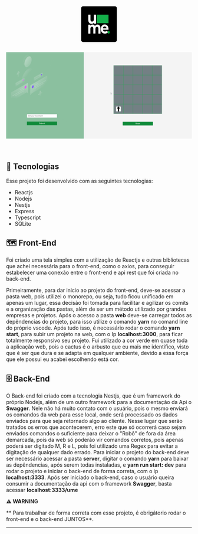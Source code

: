 <h1 align="center">
  <img alt="Ume" title="UME" src="https://raw.githubusercontent.com/davisllv/projectume/7e9b987322657244d2b62f3d5d6be3f018005a78/assets/logo_ume.svg" width="100px" />
</h1>

<p align="center">
 <img src="https://github.com/davisllv/projectume/blob/main/assets/Recording%202022-02-04%20at%2020.17.11.gif?raw=true" alt="PRs welcome!" />
</p>

<br>

## 🚀 Tecnologias

Esse projeto foi desenvolvido com as seguintes tecnologias:

- Reactjs
- Nodejs
- Nestjs
- Express
- Typescript
- SQLite

## 🗺 Front-End

Foi criado uma tela simples com a utilização de Reactjs e outras bibliotecas que achei necessária para o front-end, como o axios, para conseguir estabelecer uma conexão entre o front-end e api rest que foi criada no back-end.

Primeiramente, para dar inicio ao projeto do front-end, deve-se acessar a pasta web, pois utilizei o monorepo, ou seja, tudo ficou unificado em apenas um lugar, essa decisão foi tomada para facilitar e agilizar os comits e a organização das pastas, além de ser um método utilizado por grandes empresas e projetos. Após o acesso a pasta **web** deve-se carregar todos as depêndencias do projeto, para isso utilize o comando **yarn** no comand line do próprio vscode. Após tudo isso, é necessário rodar o comando **yarn start**, para subir um projeto na web, com o Ip **localhost:3000**, para ficar totalmente responsivo seu projeto.
Fui utilizado a cor verde em quase toda a aplicação web, pois o cactus é o arbusto que eu mais me identifico, visto que é ser que dura e se adapta em qualquer ambiente, devido a essa força que ele possui eu acabei escolhendo está cor.

## 🗄 Back-End

O Back-end foi criado com a tecnologia Nestjs, que é um framework do próprio Nodejs, além de um outro framework para a documentação da Api o **Swagger**. Nele não há muito contato com o usuário, pois o mesmo enviará os comandos da web para esse local, onde será processado os dados enviados para que seja retornado algo ao cliente. Nesse lugar que serão tratados os erros que acontecerem, erro este que só ocorrerá caso sejam enviados comandos o suficiente para deixar o "Robô" de fora da área demarcada, pois da web só poderão vir comandos corretos, pois apenas poderá ser digitado M, R e L, pois foi utilizado uma Regex para evitar a digitação de qualquer dado errado. Para iniciar o projeto do back-end deve ser necessário acessar a pasta **server**, digitar o comando **yarn** para baixar as depêndencias, após serem todas instaladas, e **yarn run start: dev** para rodar o projeto e iniciar o back-end de forma correta, com o ip **localhost:3333**. Após ser iniciado o back-end, caso o usuário queira consumir a documentação da api com o framework **Swagger**, basta acessar **localhost:3333/ume**



**⚠ WARNING**

** Para trabalhar de forma correta com esse projeto, é obrigátorio rodar o front-end e o back-end JUNTOS**.


---
